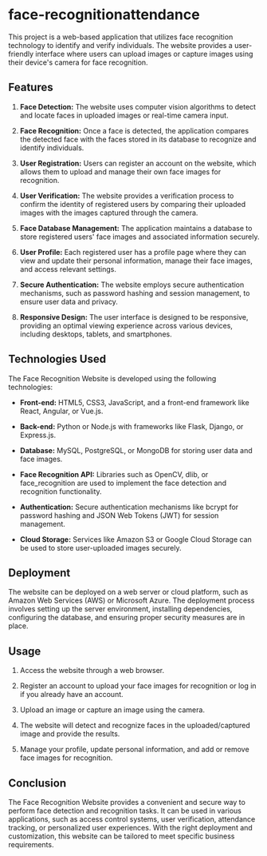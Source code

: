 # face-recognitionattendance

This project is a web-based application that utilizes face recognition technology to identify and verify individuals. The website provides a user-friendly interface where users can upload images or capture images using their device's camera for face recognition.

## Features

1. **Face Detection:** The website uses computer vision algorithms to detect and locate faces in uploaded images or real-time camera input.

2. **Face Recognition:** Once a face is detected, the application compares the detected face with the faces stored in its database to recognize and identify individuals.

3. **User Registration:** Users can register an account on the website, which allows them to upload and manage their own face images for recognition.

4. **User Verification:** The website provides a verification process to confirm the identity of registered users by comparing their uploaded images with the images captured through the camera.

5. **Face Database Management:** The application maintains a database to store registered users' face images and associated information securely.

6. **User Profile:** Each registered user has a profile page where they can view and update their personal information, manage their face images, and access relevant settings.

7. **Secure Authentication:** The website employs secure authentication mechanisms, such as password hashing and session management, to ensure user data and privacy.

8. **Responsive Design:** The user interface is designed to be responsive, providing an optimal viewing experience across various devices, including desktops, tablets, and smartphones.

## Technologies Used

The Face Recognition Website is developed using the following technologies:

- **Front-end:** HTML5, CSS3, JavaScript, and a front-end framework like React, Angular, or Vue.js.

- **Back-end:** Python or Node.js with frameworks like Flask, Django, or Express.js.

- **Database:** MySQL, PostgreSQL, or MongoDB for storing user data and face images.

- **Face Recognition API:** Libraries such as OpenCV, dlib, or face_recognition are used to implement the face detection and recognition functionality.

- **Authentication:** Secure authentication mechanisms like bcrypt for password hashing and JSON Web Tokens (JWT) for session management.

- **Cloud Storage:** Services like Amazon S3 or Google Cloud Storage can be used to store user-uploaded images securely.

## Deployment

The website can be deployed on a web server or cloud platform, such as Amazon Web Services (AWS) or Microsoft Azure. The deployment process involves setting up the server environment, installing dependencies, configuring the database, and ensuring proper security measures are in place.

## Usage

1. Access the website through a web browser.

2. Register an account to upload your face images for recognition or log in if you already have an account.

3. Upload an image or capture an image using the camera.

4. The website will detect and recognize faces in the uploaded/captured image and provide the results.

5. Manage your profile, update personal information, and add or remove face images for recognition.

## Conclusion

The Face Recognition Website provides a convenient and secure way to perform face detection and recognition tasks. It can be used in various applications, such as access control systems, user verification, attendance tracking, or personalized user experiences. With the right deployment and customization, this website can be tailored to meet specific business requirements.
